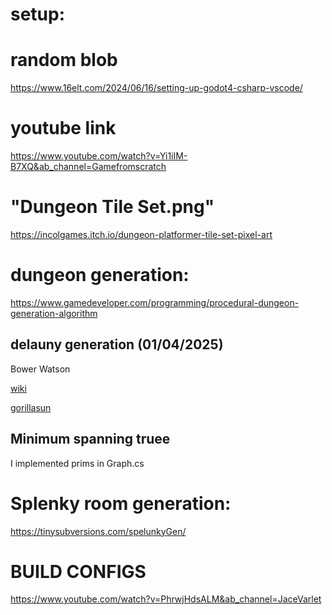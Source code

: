 # setup:

# random blob

https://www.16elt.com/2024/06/16/setting-up-godot4-csharp-vscode/

# youtube link

https://www.youtube.com/watch?v=Yi1iIM-B7XQ&ab_channel=Gamefromscratch


# "Dungeon Tile Set.png"

https://incolgames.itch.io/dungeon-platformer-tile-set-pixel-art


# dungeon generation:
https://www.gamedeveloper.com/programming/procedural-dungeon-generation-algorithm

## delauny generation (01/04/2025)
Bower Watson

[wiki](https://en.wikipedia.org/wiki/Bowyer%E2%80%93Watson_algorithm?ref=gorillasun.de
)

[gorillasun](https://www.gorillasun.de/blog/bowyer-watson-algorithm-for-delaunay-triangulation/#wikipedias-bowyer-watson-pseudocode-snippet)
 
## Minimum spanning truee

I implemented prims in Graph.cs




# Splenky room generation:

https://tinysubversions.com/spelunkyGen/

# BUILD CONFIGS

https://www.youtube.com/watch?v=PhrwjHdsALM&ab_channel=JaceVarlet